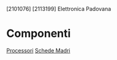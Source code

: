[2101076]
[2113199]
Elettronica Padovana
# Componenti
[Processori](componenti/processori.md)
[Schede Madri](componenti/schede_madri.md)
